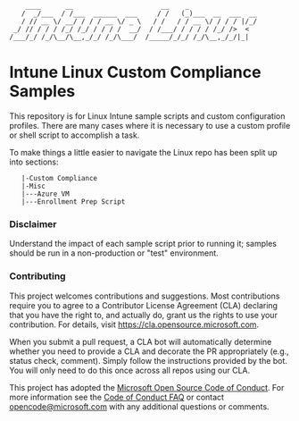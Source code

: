         ____      __                      __    _                 
       /  _/___  / /___  ______  ___     / /   (_)___  __  ___  __
       / // __ \/ __/ / / / __ \/ _ \   / /   / / __ \/ / / / |/_/
     _/ // / / / /_/ /_/ / / / /  __/  / /___/ / / / / /_/ />  <  
    /___/_/ /_/\__/\__,_/_/ /_/\___/  /_____/_/_/ /_/\__,_/_/|_|  
                                                                                                                           

# Intune Linux Custom Compliance Samples

This repository is for Linux Intune sample scripts and custom configuration profiles. There are many cases where it is necessary to use a custom profile or shell script to accomplish a task.


To make things a little easier to navigate the Linux repo has been split up into sections:


```
   |-Custom Compliance
   |-Misc
   |---Azure VM
   |---Enrollment Prep Script
```

### Disclaimer
Understand the impact of each sample script prior to running it; samples should be run in a non-production or "test" environment.

### Contributing
This project welcomes contributions and suggestions.  Most contributions require you to agree to a
Contributor License Agreement (CLA) declaring that you have the right to, and actually do, grant us
the rights to use your contribution. For details, visit https://cla.opensource.microsoft.com.

When you submit a pull request, a CLA bot will automatically determine whether you need to provide
a CLA and decorate the PR appropriately (e.g., status check, comment). Simply follow the instructions
provided by the bot. You will only need to do this once across all repos using our CLA.

This project has adopted the [Microsoft Open Source Code of Conduct](https://opensource.microsoft.com/codeofconduct/).
For more information see the [Code of Conduct FAQ](https://opensource.microsoft.com/codeofconduct/faq/) or
contact [opencode@microsoft.com](mailto:opencode@microsoft.com) with any additional questions or comments.
